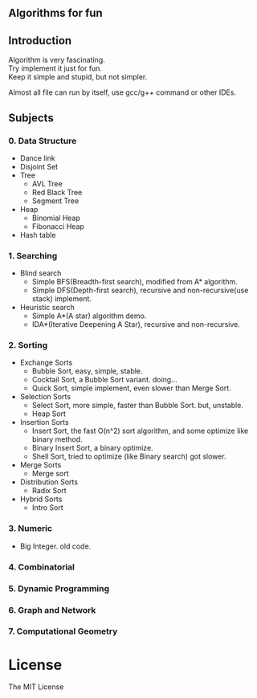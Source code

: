 ## Algorithms for fun

## Introduction
Algorithm is very fascinating.  
Try implement it just for fun.  
Keep it simple and stupid, but not simpler.

Almost all file can run by itself, use gcc/g++ command or other IDEs.  

## Subjects
### 0. Data Structure
* Dance link
* Disjoint Set
* Tree
    * AVL Tree
    * Red Black Tree
    * Segment Tree
* Heap
    * Binomial Heap
    * Fibonacci Heap
* Hash table

### 1. Searching
* Blind search
    * Simple BFS(Breadth-first search), modified from A\* algorithm.   
    * Simple DFS(Depth-first search), recursive and non-recursive(use stack) implement.
* Heuristic search
    * Simple A\*(A star) algorithm demo.  
    * IDA\*(Iterative Deepening A Star), recursive and non-recursive.

### 2. Sorting
* Exchange Sorts
    * Bubble Sort, easy, simple, stable.
    * Cocktail Sort, a Bubble Sort variant. doing...  
    * Quick Sort, simple implement, even slower than Merge Sort.
* Selection Sorts
    * Select Sort, more simple, faster than Bubble Sort. but, unstable.
    * Heap Sort
* Insertion Sorts
    * Insert Sort, the fast O(n^2) sort algorithm, and some optimize like binary method.
    * Binary Insert Sort, a binary optimize.  
    * Shell Sort, tried to optimize (like Binary search) got slower.
* Merge Sorts
    * Merge sort
* Distribution Sorts
    * Radix Sort
* Hybrid Sorts
    * Intro Sort

### 3. Numeric
* Big Integer. old code.

### 4. Combinatorial

### 5. Dynamic Programming

### 6. Graph and Network

### 7. Computational Geometry


# License
The MIT License
